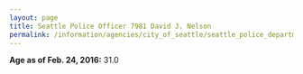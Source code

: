 ```yaml
---
layout: page
title: Seattle Police Officer 7981 David J. Nelson
permalink: /information/agencies/city_of_seattle/seattle_police_department/copbook/7981/
---
```


**Age as of Feb. 24, 2016:** 31.0

